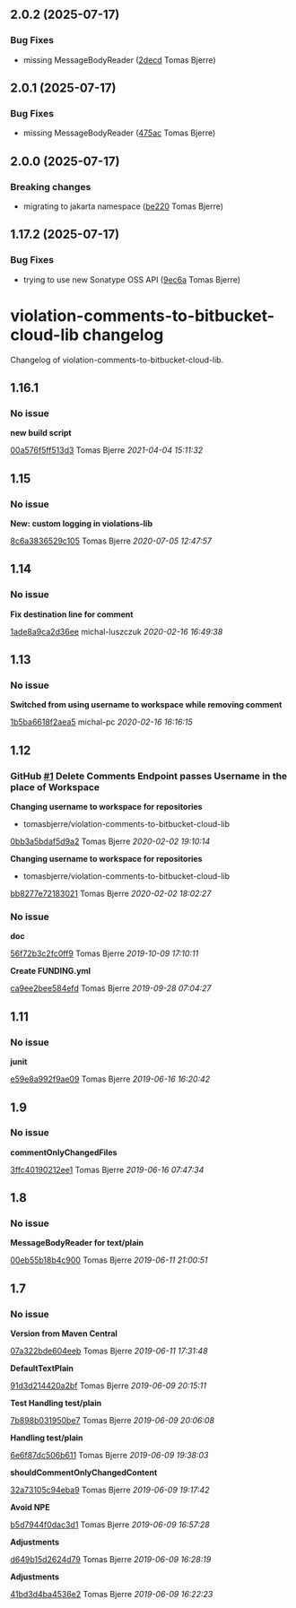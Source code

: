 ## 2.0.2 (2025-07-17)

### Bug Fixes

-  missing MessageBodyReader ([2decd](https://github.com/tomasbjerre/violation-comments-to-bitbucket-cloud-lib/commit/2decd6f99873dcf) Tomas Bjerre)  

## 2.0.1 (2025-07-17)

### Bug Fixes

-  missing MessageBodyReader ([475ac](https://github.com/tomasbjerre/violation-comments-to-bitbucket-cloud-lib/commit/475ac4bfaace230) Tomas Bjerre)  

## 2.0.0 (2025-07-17)

### Breaking changes

-  migrating to jakarta namespace ([be220](https://github.com/tomasbjerre/violation-comments-to-bitbucket-cloud-lib/commit/be220c6802030e5) Tomas Bjerre)  

## 1.17.2 (2025-07-17)

### Bug Fixes

-  trying to use new Sonatype OSS API ([9ec6a](https://github.com/tomasbjerre/violation-comments-to-bitbucket-cloud-lib/commit/9ec6a1562cb0eb5) Tomas Bjerre)  


# violation-comments-to-bitbucket-cloud-lib changelog

Changelog of violation-comments-to-bitbucket-cloud-lib.

## 1.16.1
### No issue

**new build script**


[00a576f5ff513d3](https://github.com/tomasbjerre/violation-comments-to-bitbucket-cloud-lib/commit/00a576f5ff513d3) Tomas Bjerre *2021-04-04 15:11:32*


## 1.15
### No issue

**New: custom logging in violations-lib**


[8c6a3836529c105](https://github.com/tomasbjerre/violation-comments-to-bitbucket-cloud-lib/commit/8c6a3836529c105) Tomas Bjerre *2020-07-05 12:47:57*


## 1.14
### No issue

**Fix destination line for comment**


[1ade8a9ca2d36ee](https://github.com/tomasbjerre/violation-comments-to-bitbucket-cloud-lib/commit/1ade8a9ca2d36ee) michal-luszczuk *2020-02-16 16:49:38*


## 1.13
### No issue

**Switched from using username to workspace while removing comment**


[1b5ba6618f2aea5](https://github.com/tomasbjerre/violation-comments-to-bitbucket-cloud-lib/commit/1b5ba6618f2aea5) michal-pc *2020-02-16 16:16:15*


## 1.12
### GitHub [#1](https://github.com/tomasbjerre/violation-comments-to-bitbucket-cloud-lib/issues/1) Delete Comments Endpoint passes Username in the place of Workspace  

**Changing username to workspace for repositories**

* tomasbjerre/violation-comments-to-bitbucket-cloud-lib 

[0bb3a5bdaf5d9a2](https://github.com/tomasbjerre/violation-comments-to-bitbucket-cloud-lib/commit/0bb3a5bdaf5d9a2) Tomas Bjerre *2020-02-02 19:10:14*

**Changing username to workspace for repositories**

* tomasbjerre/violation-comments-to-bitbucket-cloud-lib 

[bb8277e72183021](https://github.com/tomasbjerre/violation-comments-to-bitbucket-cloud-lib/commit/bb8277e72183021) Tomas Bjerre *2020-02-02 18:02:27*


### No issue

**doc**


[56f72b3c2fc0ff9](https://github.com/tomasbjerre/violation-comments-to-bitbucket-cloud-lib/commit/56f72b3c2fc0ff9) Tomas Bjerre *2019-10-09 17:10:11*

**Create FUNDING.yml**


[ca9ee2bee584efd](https://github.com/tomasbjerre/violation-comments-to-bitbucket-cloud-lib/commit/ca9ee2bee584efd) Tomas Bjerre *2019-09-28 07:04:27*


## 1.11
### No issue

**junit**


[e59e8a992f9ae09](https://github.com/tomasbjerre/violation-comments-to-bitbucket-cloud-lib/commit/e59e8a992f9ae09) Tomas Bjerre *2019-06-16 16:20:42*


## 1.9
### No issue

**commentOnlyChangedFiles**


[3ffc40190212ee1](https://github.com/tomasbjerre/violation-comments-to-bitbucket-cloud-lib/commit/3ffc40190212ee1) Tomas Bjerre *2019-06-16 07:47:34*


## 1.8
### No issue

**MessageBodyReader for text/plain**


[00eb55b18b4c900](https://github.com/tomasbjerre/violation-comments-to-bitbucket-cloud-lib/commit/00eb55b18b4c900) Tomas Bjerre *2019-06-11 21:00:51*


## 1.7
### No issue

**Version from Maven Central**


[07a322bde604eeb](https://github.com/tomasbjerre/violation-comments-to-bitbucket-cloud-lib/commit/07a322bde604eeb) Tomas Bjerre *2019-06-11 17:31:48*

**DefaultTextPlain**


[91d3d214420a2bf](https://github.com/tomasbjerre/violation-comments-to-bitbucket-cloud-lib/commit/91d3d214420a2bf) Tomas Bjerre *2019-06-09 20:15:11*

**Test Handling test/plain**


[7b898b031950be7](https://github.com/tomasbjerre/violation-comments-to-bitbucket-cloud-lib/commit/7b898b031950be7) Tomas Bjerre *2019-06-09 20:06:08*

**Handling test/plain**


[6e6f87dc506b611](https://github.com/tomasbjerre/violation-comments-to-bitbucket-cloud-lib/commit/6e6f87dc506b611) Tomas Bjerre *2019-06-09 19:38:03*

**shouldCommentOnlyChangedContent**


[32a73105c94eba9](https://github.com/tomasbjerre/violation-comments-to-bitbucket-cloud-lib/commit/32a73105c94eba9) Tomas Bjerre *2019-06-09 19:17:42*

**Avoid NPE**


[b5d7944f0dac3d1](https://github.com/tomasbjerre/violation-comments-to-bitbucket-cloud-lib/commit/b5d7944f0dac3d1) Tomas Bjerre *2019-06-09 16:57:28*

**Adjustments**


[d649b15d2624d79](https://github.com/tomasbjerre/violation-comments-to-bitbucket-cloud-lib/commit/d649b15d2624d79) Tomas Bjerre *2019-06-09 16:28:19*

**Adjustments**


[41bd3d4ba4536e2](https://github.com/tomasbjerre/violation-comments-to-bitbucket-cloud-lib/commit/41bd3d4ba4536e2) Tomas Bjerre *2019-06-09 16:22:23*


